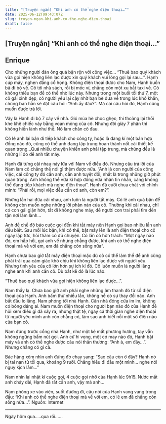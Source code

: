 ```yaml
---
title: "[Truyện ngắn] “Khi anh có thể nghe điện thoại…”"
date: 2025-06-12T09:43:07Z
slug: truyen-ngan-khi-anh-co-the-nghe-dien-thoai
draft: false
---
```


## [Truyện ngắn] “Khi anh có thể nghe điện thoại…”

## Enrique

Cho những người đàn ông quá bận rộn với công việc…
 “Thuê bao quý khách vừa gọi hiện không liên lạc được xin quý khách vui lòng gọi lại sau…”. Hạnh cúp máy, nghẹn đắng cổ họng.
Không điện thoại được cho Nam, Hạnh buồn bã đi bộ về. Cô tới nhà sách, rồi bị móc ví, chẳng còn một xu bắt taxi về. Cô không thiếu bạn để có thể nhờ lúc này. Nhưng trong một buổi tối thứ 7, một cô gái xinh đẹp, có người yêu lại cậy nhờ bạn bè đưa về trong lúc khó khăn, chúng bạn hẳn sẽ đặt câu hỏi: “Anh ấy đâu?”. Mà cái câu hỏi đó, Hạnh cũng muốn được trả lời.

Vậy là Hạnh đi bộ 7 cây về nhà. Gió mùa hè chọc ghẹo, thi thoảng lại thổi khe khẽ chiếc váy bằng voan mỏng của cô. Nhưng đôi giày 7 phân thì không hiền lành như thế. Nó làm chân cô đau.

Có lẽ  anh lại bận đi tiếp khách cho công ty, hoặc là đang kí một bản hợp đồng nào đó, cũng có thể anh đang tập trung hoàn thành nốt cái thiết kế quan trọng…Quá nhiều chuyện khiến anh phải tập trung, mà chúng đều là những lí do để anh tắt máy.

Hạnh đã từng cãi nhau nảy lửa với Nam về điều đó. Nhưng câu trả lời của Nam làm cô chẳng thế nói gì thêm được nữa. “Anh là con người của công việc, cái công ty đó cần anh, cần anh tuyệt đối, nhất là trong những giờ phút quan trọng. Anh không thể vừa kí hợp đồng vừa nhận tin nhắn, càng không thể đang tiếp khách mà nghe điện thoại”. Hạnh đã cười chua chát với chính mình: “Phải rồi, mọi việc đều cần có anh, còn em?”.

Những lần hai đứa cãi nhau, anh luôn là người tắt máy. Có lẽ anh quá bận để không còn muốn nghe những lời phàn nàn của cô. Thường khi cãi nhau, chỉ có con gái giận hờn, tắt đi không nghe máy, để người con trai phải tìm đến tận nơi làm lành…

Anh để chế độ báo cuộc gọi đến khi tắt máy nên Hạnh gọi bao nhiêu lần anh đều biết. Sau mỗi lúc bận, khi có thể, bật máy lên là anh điện thoại cho cô ngay lập tức, hỏi thăm cô đủ chuyện. Có lần cô hờn trách: “Một ngày nào đó, em hấp hối, gọi anh về nhưng chẳng được, khi anh có thể nghe điện thoại mà về với em, em đã chẳng còn sống nữa”.

Hạnh chưa bao giờ tắt máy điện thoại mặc dù cô có thể làm thế để anh cũng phải trải qua cảm giác khó chịu khi không liên lạc được với người yêu. Nhưng tình yêu của cô lớn hơn sự ích kỉ đó. Cô luôn muốn là người lắng nghe anh khi anh cần cô. Dù bất kể đó là lúc nào.

“Thuê bao quý khách vừa gọi hiện không liên lạc được…”.

Nam thấy lạ. Chưa bao giờ anh phải nghe những âm thanh đó từ số điện thoại của Hạnh. Anh bấm thử nhiều lần, không hề có sự thay đổi nào. Anh bắt đầu lo lắng. Nam phóng tới nhà Hạnh. Căn nhà đóng cửa im ỉm, không có bóng dáng ai. Nam muốn điện thoại cho người bạn nào đó của Hạnh để hỏi xem điều gì đã xảy ra, nhưng thật tệ, ngay cả thời gian nghe điện thoại từ người yêu mình anh còn chẳng có, làm sao anh biết nổi một số điện nào của bạn cô.

Nam đứng trước cổng nhà Hạnh, như một kẻ mất phương hướng, tay vẫn không ngừng bấm nút gọi. Anh cứ hi vọng, một cơ may nào đó, Hạnh bật máy và anh có thể nghe được câu nói thân thương: “Anh à, em đây…”. Nhưng chẳng có gì cả.

Bác hàng xóm nhìn anh đứng đó chạy sang: “Sao cậu còn ở đây? Hạnh nó bị tai nạn từ  tối qua, khoảng 9 rưỡi. Chẳng hiểu đi đâu một mình… nghe nói nguy kịch lắm…”

Nam nhìn lại nhật kí cuộc gọi, 4 cuộc gọi nhỡ của Hạnh lúc 9h15. Nước mắt anh chảy dài, Hạnh đã rất cần anh, vậy mà anh…

Nam phóng xe vào viện, suốt đường đi, câu nói của Hạnh vang vang trong đầu: “Khi anh có thể nghe điện thoại mà về với em, có lẽ em đã chẳng còn sống nữa…”.
Nguồn: Internet
	
----------------------------------------------------------------------------------
Ngày hôm qua.....qua rồi......